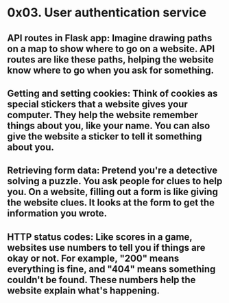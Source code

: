 # 0x03. User authentication service

## API routes in Flask app: Imagine drawing paths on a map to show where to go on a website. API routes are like these paths, helping the website know where to go when you ask for something.

## Getting and setting cookies: Think of cookies as special stickers that a website gives your computer. They help the website remember things about you, like your name. You can also give the website a sticker to tell it something about you.

## Retrieving form data: Pretend you're a detective solving a puzzle. You ask people for clues to help you. On a website, filling out a form is like giving the website clues. It looks at the form to get the information you wrote.

## HTTP status codes: Like scores in a game, websites use numbers to tell you if things are okay or not. For example, "200" means everything is fine, and "404" means something couldn't be found. These numbers help the website explain what's happening.







## 